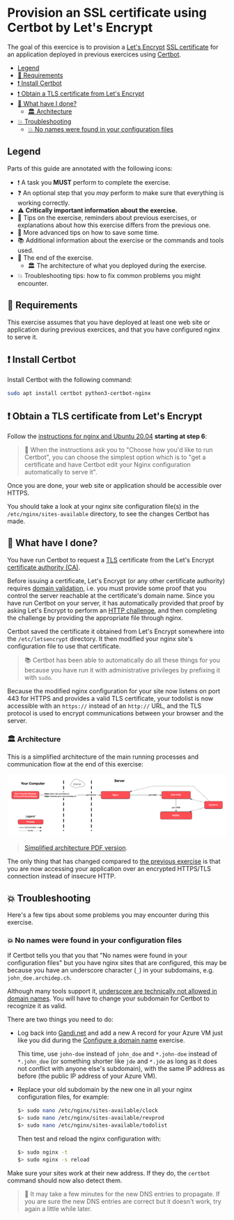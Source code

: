 # Provision an SSL certificate using Certbot by Let's Encrypt

The goal of this exercice is to provision a [Let's Encrypt][letsencrypt] [SSL
certificate][certificate] for an application deployed in previous exercices
using [Certbot][certbot].

<!-- START doctoc generated TOC please keep comment here to allow auto update -->
<!-- DON'T EDIT THIS SECTION, INSTEAD RE-RUN doctoc TO UPDATE -->

- [Legend](#legend)
- [:gem: Requirements](#gem-requirements)
- [:exclamation: Install Certbot](#exclamation-install-certbot)
- [:exclamation: Obtain a TLS certificate from Let's Encrypt](#exclamation-obtain-a-tls-certificate-from-lets-encrypt)
- [:checkered_flag: What have I done?](#checkered_flag-what-have-i-done)
  - [:classical_building: Architecture](#classical_building-architecture)
- [:boom: Troubleshooting](#boom-troubleshooting)
  - [:boom: No names were found in your configuration files](#boom-no-names-were-found-in-your-configuration-files)

<!-- END doctoc generated TOC please keep comment here to allow auto update -->

## Legend

Parts of this guide are annotated with the following icons:

- :exclamation: A task you **MUST** perform to complete the exercise.
- :question: An optional step that you _may_ perform to make sure that
  everything is working correctly.
- :warning: **Critically important information about the exercise.**
- :gem: Tips on the exercise, reminders about previous exercises, or
  explanations about how this exercise differs from the previous one.
- :space_invader: More advanced tips on how to save some time.
- :books: Additional information about the exercise or the commands and tools
  used.
- :checkered_flag: The end of the exercise.
  - :classical_building: The architecture of what you deployed during the
    exercise.
- :boom: Troubleshooting tips: how to fix common problems you might encounter.

## :gem: Requirements

This exercise assumes that you have deployed at least one web site or
application during previous exercices, and that you have configured nginx to
serve it.

## :exclamation: Install Certbot

Install Certbot with the following command:

```bash
sudo apt install certbot python3-certbot-nginx
```

## :exclamation: Obtain a TLS certificate from Let's Encrypt

Follow the [instructions for nginx and Ubuntu
20.04](https://certbot.eff.org/instructions?ws=nginx&os=ubuntufocal) **starting
at step 6**:

> :gem: When the instructions ask you to "Choose how you'd like to run Certbot",
> you can choose the simplest option which is to "get a certificate and have
> Certbot edit your Nginx configuration automatically to serve it".

Once you are done, your web site or application should be accessible over HTTPS.

You should take a look at your nginx site configuration file(s) in the
`/etc/nginx/sites-available` directory, to see the changes Certbot has made.

## :checkered_flag: What have I done?

You have run Certbot to request a [TLS][tls] certificate from the Let's Encrypt
[certificate authority (CA)][ca].

Before issuing a certificate, Let's Encrypt (or any other certificate authority)
requires [domain validation][domain-validation], i.e. you must provide some
proof that you control the server reachable at the certificate's domain name.
Since you have run Certbot on your server, it has automatically provided that
proof by asking Let's Encrypt to perform an [HTTP challenge][http-challenge],
and then completing the challenge by providing the appropriate file through
nginx.

Certbot saved the certificate it obtained from Let's Encrypt somewhere into the
`/etc/letsencrypt` directory. It then modified your nginx site's configuration
file to use that certificate.

> :books: Certbot has been able to automatically do all these things for you
> because you have run it with administrative privileges by prefixing it with
> `sudo`.

Because the modified nginx configuration for your site now listens on port 443
for HTTPS and provides a valid TLS certificate, your todolist is now accessible
with an `https://` instead of an `http://` URL, and the TLS protocol is used to
encrypt communications between your browser and the server.

### :classical_building: Architecture

This is a simplified architecture of the main running processes and
communication flow at the end of this exercise:

![Simplified architecture](certbot-deployment-simplified.png)

> [Simplified architecture PDF version](certbot-deployment-simplified.pdf).

The only thing that has changed compared to [the previous
exercise](./nginx-php-fpm-deployment.md#architecture) is that you are now
accessing your application over an encrypted HTTPS/TLS connection instead of
insecure HTTP.

## :boom: Troubleshooting

Here's a few tips about some problems you may encounter during this exercise.

### :boom: No names were found in your configuration files

If Certbot tells you that you that "No names were found in your configuration
files" but you have nginx sites that are configured, this may be because you
have an underscore character (`_`) in your subdomains, e.g.
`john_doe.archidep.ch`.

Although many tools support it, [underscore are technically not allowed in
domain
names](https://www.ssl.com/faqs/underscores-not-allowed-in-domain-names/). You
will have to change your subdomain for Certbot to recognize it as valid.

There are two things you need to do:

* Log back into [Gandi.net][gandi] and add a new A record for
  your Azure VM just like you did during the [Configure a domain
  name](https://github.com/MediaComem/comem-archidep/blob/main/ex/dns-configuration.md)
  exercise.

  This time, use `john-doe` instead of `john_doe` and `*.john-doe` instead of
  `*.john_doe` (or something shorter like `jde` and `*.jde` as long as it does
  not conflict with anyone else's subdomain), with the same IP address as before
  (the public IP address of your Azure VM).
* Replace your old subdomain by the new one in all your nginx configuration
  files, for example:

  ```bash
  $> sudo nano /etc/nginx/sites-available/clock
  $> sudo nano /etc/nginx/sites-available/revprod
  $> sudo nano /etc/nginx/sites-available/todolist
  ```

  Then test and reload the nginx configuration with:

  ```bash
  $> sudo nginx -t
  $> sudo nginx -s reload
  ```

Make sure your sites work at their new address. If they do, the `certbot`
command should now also detect them.

> :gem: It may take a few minutes for the new DNS entries to propagate. If you
> are sure the new DNS entries are correct but it doesn't work, try again a
> little while later.

[ca]: https://en.wikipedia.org/wiki/Certificate_authority
[certbot]: https://certbot.eff.org
[certificate]: https://en.wikipedia.org/wiki/Public_key_certificate
[domain-validation]: https://en.wikipedia.org/wiki/Domain-validated_certificate
[gandi]: https://www.gandi.net
[http-challenge]: https://letsencrypt.org/docs/challenge-types/#http-01-challenge
[letsencrypt]: https://letsencrypt.org
[tls]: https://en.wikipedia.org/wiki/Transport_Layer_Security

